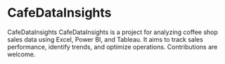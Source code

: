 # CafeDataInsights
CafeDataInsights CafeDataInsights is a project for analyzing coffee shop sales data using Excel, Power BI, and Tableau. It aims to track sales performance, identify trends, and optimize operations. Contributions are welcome. 
